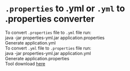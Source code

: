 # `.properties` to .yml or `.yml` to .properties converter<br/>
To convert `.properties` file to `.yml` file run:<br/>
java -jar properties-yml.jar application.properties<br/>
Generate application.yml<br/>
To convert `.yml` file to `.properties` file run:<br/>
java -jar properties-yml.jar application.yml<br/>
Generate application.properties<br/>
Tool download <a href="https://github.com/semjase1/util/archive/refs/heads/master.zip">here</a><br/>
